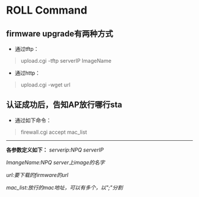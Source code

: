# ROLL Command

## firmware upgrade有两种方式
* 通过tftp：
> upload.cgi -tftp serverIP ImageName
* 通过http：
> upload.cgi -wget url

## 认证成功后，告知AP放行哪行sta
* 通过如下命令：
> firewall.cgi accept mac_list

***
**各参数定义如下：**
*serverip:NPQ serverIP*

*ImangeName:NPQ server上image的名字*

*url:要下载的firmware的url*

*mac_list:放行的mac地址，可以有多个，以";"分割*
